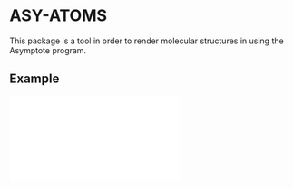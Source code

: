 # ASY-ATOMS #


This package is a tool in order to render
molecular structures in using the Asymptote program.



## Example ##

![SiV defect in diamond](examples/siv.pdf)
